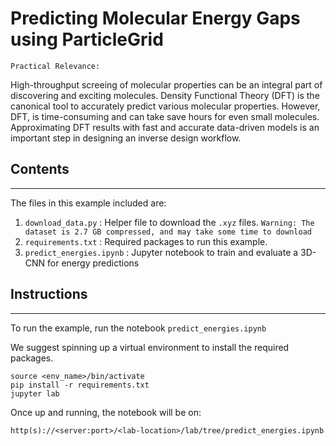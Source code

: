 # Predicting Molecular Energy Gaps using ParticleGrid

``Practical Relevance:``

 High-throughput screeing of molecular properties can be an integral part of discovering and exciting molecules. Density Functional Theory (DFT) is the canonical tool to accurately predict various molecular properties. However, DFT, is time-consuming and can take save hours for even small molecules. Approximating DFT results with fast and accurate data-driven models is an important step in designing an inverse design workflow. 

## Contents
---
The files in this example included are: 

1. `download_data.py` : Helper file to download the `.xyz` files. ``Warning: The dataset is 2.7 GB compressed, and may take some time to download`` 
3. `requirements.txt` : Required packages to run this example.  
2. `predict_energies.ipynb` : Jupyter notebook to train and evaluate a 3D-CNN for energy predictions

## Instructions
---
To run the example, run the notebook `predict_energies.ipynb`

We suggest spinning up a virtual environment to install the required packages. 

```
source <env_name>/bin/activate
pip install -r requirements.txt
jupyter lab
```

Once up and running, the notebook will be on: 

```
http(s)://<server:port>/<lab-location>/lab/tree/predict_energies.ipynb
```